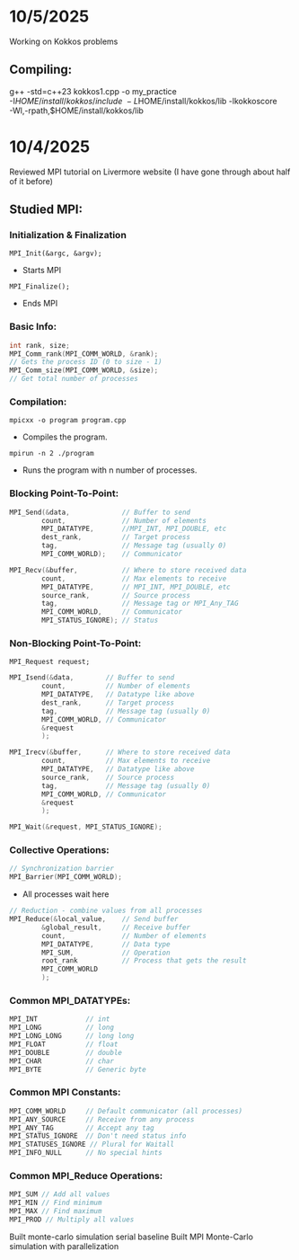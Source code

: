 # 10/5/2025

Working on Kokkos problems

## Compiling:

g++ -std=c++23 kokkos1.cpp -o my_practice \
    -I$HOME/install/kokkos/include \
    -L$HOME/install/kokkos/lib -lkokkoscore \
    -Wl,-rpath,$HOME/install/kokkos/lib

# 10/4/2025

Reviewed MPI tutorial on Livermore website (I have gone through about half of it before)

## Studied MPI:

### Initialization & Finalization

```MPI_Init(&argc, &argv);```
- Starts MPI

```MPI_Finalize();```
- Ends MPI

### Basic Info:

```cpp
int rank, size;
MPI_Comm_rank(MPI_COMM_WORLD, &rank);
// Gets the process ID (0 to size - 1)
MPI_Comm_size(MPI_COMM_WORLD, &size);
// Get total number of processes
```

### Compilation:

```mpicxx -o program program.cpp```

- Compiles the program.

```mpirun -n 2 ./program```

- Runs the program with n number of processes.

### Blocking Point-To-Point:

```cpp
MPI_Send(&data, 			// Buffer to send
		count, 				// Number of elements
		MPI_DATATYPE, 		//MPI_INT, MPI_DOUBLE, etc
		dest_rank, 			// Target process
		tag, 				// Message tag (usually 0)
		MPI_COMM_WORLD); 	// Communicator
```
```cpp
MPI_Recv(&buffer, 			// Where to store received data
		count, 				// Max elements to receive
		MPI_DATATYPE, 		// MPI_INT, MPI_DOUBLE, etc
		source_rank, 		// Source process
		tag, 				// Message tag or MPI_Any_TAG
		MPI_COMM_WORLD, 	// Communicator
		MPI_STATUS_IGNORE); // Status
```
### Non-Blocking Point-To-Point:

```MPI_Request request; ```

```cpp
MPI_Isend(&data, 		// Buffer to send 
		count, 			// Number of elements
		MPI_DATATYPE, 	// Datatype like above
		dest_rank, 		// Target process
		tag, 			// Message tag (usually 0)
		MPI_COMM_WORLD, // Communicator
		&request
		);
```

```cpp
MPI_Irecv(&buffer, 		// Where to store received data
		count, 			// Max elements to receive
		MPI_DATATYPE, 	// Datatype like above
		source_rank, 	// Source process
		tag, 			// Message tag (usually 0)
		MPI_COMM_WORLD, // Communicator
		&request
		);
```

```cpp
MPI_Wait(&request, MPI_STATUS_IGNORE);
```

### Collective Operations:

```cpp
// Synchronization barrier
MPI_Barrier(MPI_COMM_WORLD);
```
- All processes wait here

```cpp
// Reduction - combine values from all processes
MPI_Reduce(&local_value, 	// Send buffer
		&global_result, 	// Receive buffer
		count, 				// Number of elements
		MPI_DATATYPE, 		// Data type
		MPI_SUM, 			// Operation
		root_rank 			// Process that gets the result
		MPI_COMM_WORLD
		);
```

### Common MPI_DATATYPEs:
```cpp
MPI_INT            // int
MPI_LONG           // long
MPI_LONG_LONG      // long long
MPI_FLOAT          // float
MPI_DOUBLE         // double
MPI_CHAR           // char
MPI_BYTE           // Generic byte
```

### Common MPI Constants:
```cpp
MPI_COMM_WORLD     // Default communicator (all processes)
MPI_ANY_SOURCE     // Receive from any process
MPI_ANY_TAG        // Accept any tag
MPI_STATUS_IGNORE  // Don't need status info
MPI_STATUSES_IGNORE // Plural for Waitall
MPI_INFO_NULL      // No special hints
```

### Common MPI_Reduce Operations:
```cpp
MPI_SUM // Add all values
MPI_MIN // Find minimum
MPI_MAX // Find maximum
MPI_PROD // Multiply all values
```


Built monte-carlo simulation serial baseline
Built MPI Monte-Carlo simulation with parallelization